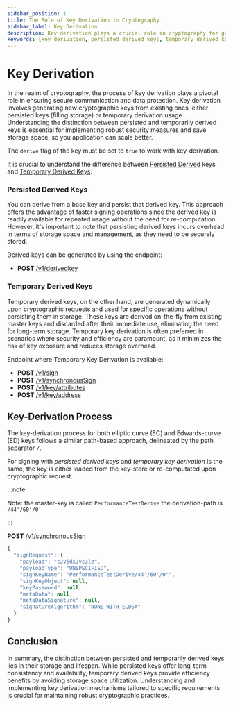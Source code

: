 ```yaml
---
sidebar_position: 1
title: The Role of Key Derivation in Cryptography
sidebar_label: Key Derivation
description: Key derivation plays a crucial role in cryptography for generating new cryptographic keys from existing ones, balancing between persistent storage and temporary usage to optimize security and storage efficiency.
keywords: [key derivation, persisted derived keys, temporary derived keys, cryptographic keys, cryptography, key storage, secure communication, data protection, key management, cloud hsm, hsm services]
---
```



# Key Derivation


In the realm of cryptography, the process of key derivation plays a pivotal role in ensuring secure communication and data protection. Key derivation involves generating new cryptographic keys from existing ones, either persisted keys (filling storage) or temporary derivation usage. Understanding the distinction between persisted and temporarily derived keys is essential for implementing robust security measures and save storage space, so you application can scale better.

The `derive` flag of the key must be set to `true` to work with key-derivation.

It is crucial to understand the difference between [Persisted Derived](#persisted-derived-keys) keys and [Temporary Derived Keys](#temporary-derived-keys).

### Persisted Derived Keys
You can derive from a base key and persist that derived key. This approach offers the advantage of faster signing operations since the derived key is readily available for repeated usage without the need for re-computation. However, it's important to note that persisting derived keys incurs overhead in terms of storage space and management, as they need to be securely stored.

Derived keys can be generated by using the endpoint: 

- **POST**  [/v1/derivedkey](https://rest-api.cloudshsm.com/swagger-ui/index.html?configUrl=/v3/api-docs/swagger-config#/Keys/deriveKey)

### Temporary Derived Keys
Temporary derived keys, on the other hand, are generated dynamically upon cryptographic requests and used for specific operations without persisting them in storage. These keys are derived on-the-fly from existing master keys and discarded after their immediate use, eliminating the need for long-term storage. Temporary key derivation is often preferred in scenarios where security and efficiency are paramount, as it minimizes the risk of key exposure and reduces storage overhead.

Endpoint where Temporary Key Derivation is available: 

- **POST** [/v1/sign](https://rest-api.cloudshsm.com/swagger-ui/index.html?configUrl=/v3/api-docs/swagger-config#/Requests/sign)
- **POST** [/v1/synchronousSign](https://rest-api.cloudshsm.com/swagger-ui/index.html?configUrl=/v3/api-docs/swagger-config#/Synchronous%20Key%20Operations/synchronousSign)
- **POST** [/v1/key/attributes](https://rest-api.cloudshsm.com/swagger-ui/index.html?configUrl=/v3/api-docs/swagger-config#/Keys/getKeyAttributesWithKeyPassword)
- **POST** [/v1/key/address](https://rest-api.cloudshsm.com/swagger-ui/index.html?configUrl=/v3/api-docs/swagger-config#/Keys/getKeyAttributesWithKeyPassword)

## Key-Derivation Process
The key-derivation process for both elliptic curve (EC) and Edwards-curve (ED) keys follows a similar path-based approach, delineated by the path separator `/`. 

For signing with _persisted derived keys_ and _temporary key derivation_ is the same, the key is either loaded from the key-store or re-computated upon cryptographic request.

:::note

Note: the master-key is called `PerformanceTestDerive` the derivation-path is `/44'/60'/0'`

:::

**POST** [/v1/synchronousSign](https://rest-api.cloudshsm.com/swagger-ui/index.html?configUrl=/v3/api-docs/swagger-config#/Synchronous%20Key%20Operations/synchronousSign)
```js {5}
{
  "signRequest": {
    "payload": "c2VjdXJvc3lz",
    "payloadType": "UNSPECIFIED",
    "signKeyName": "PerformanceTestDerive/44'/60'/0'",
    "signKeyObject": null,
    "keyPassword": null,
    "metaData": null,
    "metaDataSignature": null,
    "signatureAlgorithm": "NONE_WITH_ECDSA"
  }
}
```


## Conclusion
In summary, the distinction between persisted and temporarily derived keys lies in their storage and lifespan. While persisted keys offer long-term consistency and availability, temporary derived keys provide efficiency benefits by avoiding storage space utilization. Understanding and implementing key derivation mechanisms tailored to specific requirements is crucial for maintaining robust cryptographic practices.